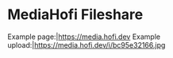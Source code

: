 # MediaHofi Fileshare

Example page:|https://media.hofi.dev
Example upload:|https://media.hofi.dev/i/bc95e32166.jpg
